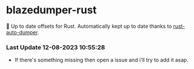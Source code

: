 # blazedumper-rust

🚀 Up to date offsets for Rust. Automatically kept up to date thanks to [rust-auto-dumper](https://github.com/Akandesh/rust-auto-dumper).


### Last Update 12-08-2023 10:55:28
- If there's something missing then open a issue and i'll try to add it asap.